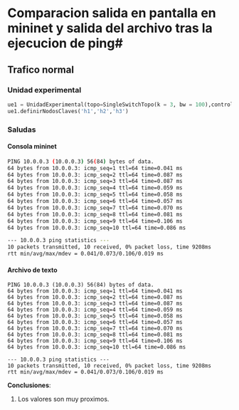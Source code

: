 # Comparacion salida en pantalla en mininet y salida del archivo tras la ejecucion de ping#

## Trafico normal ##

### Unidad experimental ###

```python
ue1 = UnidadExperimental(topo=SingleSwitchTopo(k = 3, bw = 100),controller=RYU('c0'))
ue1.definirNodosClaves('h1','h2','h3')
```

### Saludas ###

#### Consola mininet ####

```bash
PING 10.0.0.3 (10.0.0.3) 56(84) bytes of data.
64 bytes from 10.0.0.3: icmp_seq=1 ttl=64 time=0.041 ms
64 bytes from 10.0.0.3: icmp_seq=2 ttl=64 time=0.087 ms
64 bytes from 10.0.0.3: icmp_seq=3 ttl=64 time=0.087 ms
64 bytes from 10.0.0.3: icmp_seq=4 ttl=64 time=0.059 ms
64 bytes from 10.0.0.3: icmp_seq=5 ttl=64 time=0.058 ms
64 bytes from 10.0.0.3: icmp_seq=6 ttl=64 time=0.057 ms
64 bytes from 10.0.0.3: icmp_seq=7 ttl=64 time=0.070 ms
64 bytes from 10.0.0.3: icmp_seq=8 ttl=64 time=0.081 ms
64 bytes from 10.0.0.3: icmp_seq=9 ttl=64 time=0.106 ms
64 bytes from 10.0.0.3: icmp_seq=10 ttl=64 time=0.086 ms

--- 10.0.0.3 ping statistics ---
10 packets transmitted, 10 received, 0% packet loss, time 9208ms
rtt min/avg/max/mdev = 0.041/0.073/0.106/0.019 ms
```

#### Archivo de texto ####

```
PING 10.0.0.3 (10.0.0.3) 56(84) bytes of data.
64 bytes from 10.0.0.3: icmp_seq=1 ttl=64 time=0.041 ms
64 bytes from 10.0.0.3: icmp_seq=2 ttl=64 time=0.087 ms
64 bytes from 10.0.0.3: icmp_seq=3 ttl=64 time=0.087 ms
64 bytes from 10.0.0.3: icmp_seq=4 ttl=64 time=0.059 ms
64 bytes from 10.0.0.3: icmp_seq=5 ttl=64 time=0.058 ms
64 bytes from 10.0.0.3: icmp_seq=6 ttl=64 time=0.057 ms
64 bytes from 10.0.0.3: icmp_seq=7 ttl=64 time=0.070 ms
64 bytes from 10.0.0.3: icmp_seq=8 ttl=64 time=0.081 ms
64 bytes from 10.0.0.3: icmp_seq=9 ttl=64 time=0.106 ms
64 bytes from 10.0.0.3: icmp_seq=10 ttl=64 time=0.086 ms

--- 10.0.0.3 ping statistics ---
10 packets transmitted, 10 received, 0% packet loss, time 9208ms
rtt min/avg/max/mdev = 0.041/0.073/0.106/0.019 ms
```

**Conclusiones**:
1. Los valores son muy proximos.